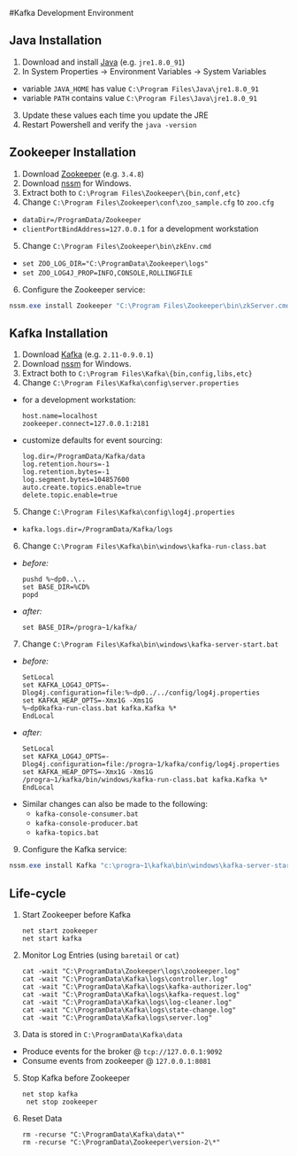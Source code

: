 ﻿#Kafka Development Environment

## Java Installation
1. Download and install [Java][java] (e.g. `jre1.8.0_91`)
2. In System Properties -> Environment Variables -> System Variables
  * variable `JAVA_HOME` has value `C:\Program Files\Java\jre1.8.0_91`
  * variable `PATH` contains value `C:\Program Files\Java\jre1.8.0_91`
3. Update these values each time you update the JRE
4. Restart Powershell and verify the `java -version`

## Zookeeper Installation
1. Download [Zookeeper][zookeeper] (e.g. `3.4.8`)
2. Download [nssm][nssm] for Windows.
3. Extract both to `C:\Program Files\Zookeeper\{bin,conf,etc}`
4. Change `C:\Program Files\Zookeeper\conf\zoo_sample.cfg` to `zoo.cfg`
  * `dataDir=/ProgramData/Zookeeper`
  * `clientPortBindAddress=127.0.0.1` for a development workstation
5. Change `C:\Program Files\Zookeeper\bin\zkEnv.cmd`
  * `set ZOO_LOG_DIR="C:\ProgramData\Zookeeper\logs"`
  * `set ZOO_LOG4J_PROP=INFO,CONSOLE,ROLLINGFILE`
6. Configure the Zookeeper service:

```powershell
nssm.exe install Zookeeper "C:\Program Files\Zookeeper\bin\zkServer.cmd"
```

## Kafka Installation
1. Download [Kafka][kafka] (e.g. `2.11-0.9.0.1`)
2. Download [nssm][nssm] for Windows.
3. Extract both to `C:\Program Files\Kafka\{bin,config,libs,etc}`
4. Change `C:\Program Files\Kafka\config\server.properties`
  * for a development workstation:
    ```
    host.name=localhost
    zookeeper.connect=127.0.0.1:2181
    ```

  * customize defaults for event sourcing:
    ```
    log.dir=/ProgramData/Kafka/data
    log.retention.hours=-1
    log.retention.bytes=-1
    log.segment.bytes=104857600
    auto.create.topics.enable=true
    delete.topic.enable=true
    ```

5. Change `C:\Program Files\Kafka\config\log4j.properties`
  * `kafka.logs.dir=/ProgramData/Kafka/logs`

6. Change `C:\Program Files\Kafka\bin\windows\kafka-run-class.bat`
  * _before:_
    ```
    pushd %~dp0..\..
    set BASE_DIR=%CD%
    popd
    ```
  * _after:_
    ```
    set BASE_DIR=/progra~1/kafka/
    ```

7. Change `C:\Program Files\Kafka\bin\windows\kafka-server-start.bat`
  * _before:_
    ```
    SetLocal
    set KAFKA_LOG4J_OPTS=-Dlog4j.configuration=file:%~dp0../../config/log4j.properties
    set KAFKA_HEAP_OPTS=-Xmx1G -Xms1G
    %~dp0kafka-run-class.bat kafka.Kafka %*
    EndLocal
    ```
  * _after:_
    ```
    SetLocal
    set KAFKA_LOG4J_OPTS=-Dlog4j.configuration=file:/progra~1/kafka/config/log4j.properties
    set KAFKA_HEAP_OPTS=-Xmx1G -Xms1G
    /progra~1/kafka/bin/windows/kafka-run-class.bat kafka.Kafka %*
    EndLocal
    ```
  * Similar changes can also be made to the following:
    * `kafka-console-consumer.bat`
    * `kafka-console-producer.bat`
    * `kafka-topics.bat`

9. Configure the Kafka service:

```powershell
nssm.exe install Kafka "c:\progra~1\kafka\bin\windows\kafka-server-start.bat" \progra~1\kafka\config\server.properties
```

## Life-cycle
1. Start Zookeeper before Kafka
    ```
    net start zookeeper
    net start kafka
    ```
2. Monitor Log Entries (using `baretail` or `cat`)
    ```
    cat -wait "C:\ProgramData\Zookeeper\logs\zookeeper.log"
    cat -wait "C:\ProgramData\Kafka\logs\controller.log"
    cat -wait "C:\ProgramData\Kafka\logs\kafka-authorizer.log"
    cat -wait "C:\ProgramData\Kafka\logs\kafka-request.log"
    cat -wait "C:\ProgramData\Kafka\logs\log-cleaner.log"
    cat -wait "C:\ProgramData\Kafka\logs\state-change.log"
    cat -wait "C:\ProgramData\Kafka\logs\server.log"
    ```
4. Data is stored in `C:\ProgramData\Kafka\data`
  * Produce events for the broker @ `tcp://127.0.0.1:9092`
  * Consume events from zookeeper @ `127.0.0.1:8081`
5. Stop Kafka before Zookeeper
    ```
    net stop kafka
     net stop zookeeper
    ```
6. Reset Data
    ```
    rm -recurse "C:\ProgramData\Kafka\data\*"
    rm -recurse "C:\ProgramData\Zookeeper\version-2\*"
    ```

  [java]: http://www.oracle.com/technetwork/java/javase/downloads/jre8-downloads-2133155.html "Java Downloads"
  [nssm]: https://nssm.cc "Non-Sucking Service Manager"
  [zookeeper]: https://zookeeper.apache.org/releases.html#download "Apache Zookeeper Downloads"
  [kafka]: http://kafka.apache.org/downloads.html "Apache Kafka Downloads"